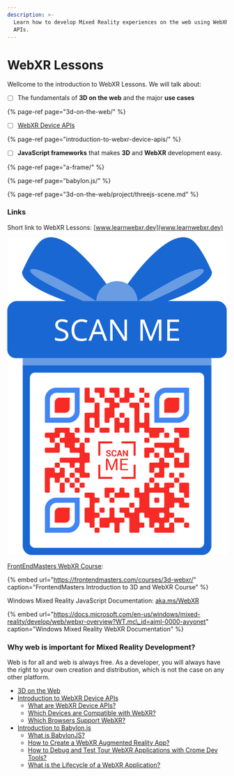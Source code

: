 ```yaml
---
description: >-
  Learn how to develop Mixed Reality experiences on the web using WebXR Device
  APIs.
---
```


# WebXR Lessons

Wellcome to the introduction to WebXR Lessons. We will talk about: 

* [ ] The fundamentals of **3D on the web** and the major **use cases**

{% page-ref page="3d-on-the-web/" %}

* [ ] [WebXR Device APIs](https://www.w3.org/TR/webxr/)

{% page-ref page="introduction-to-webxr-device-apis/" %}

* [ ] **JavaScript frameworks** that makes **3D** and **WebXR** development easy.

{% page-ref page="a-frame/" %}

{% page-ref page="babylon.js/" %}

{% page-ref page="3d-on-the-web/project/threejs-scene.md" %}

### Links

Short link to WebXR Lessons: [www.learnwebxr.dev](www.learnwebxr.dev)

![www.learnwebxr.dev link QR code](../.gitbook/assets/learnxrdev.png)

[FrontEndMasters WebXR Course](https://frontendmasters.com/courses/3d-webxr/):

{% embed url="https://frontendmasters.com/courses/3d-webxr/" caption="FrontendMasters Introduction to 3D and WebXR Course" %}

Windows Mixed Reality JavaScript Documentation: [aka.ms/WebXR](http://aka.ms/WebXR)

{% embed url="https://docs.microsoft.com/en-us/windows/mixed-reality/develop/web/webxr-overview?WT.mc\_id=aiml-0000-ayyonet" caption="Windows Mixed Reality WebXR Documentation" %}

### Why web is important for Mixed Reality Development?

Web is for all and web is always free. As a developer, you will always have the right to your own creation and distribution, which is not the case on any other platform.

* [3D on the Web](3d-on-the-web/)
* [Introduction to WebXR Device APIs](introduction-to-webxr-device-apis/)
  * [What are WebXR Device APIs?](introduction-to-webxr-device-apis/concepts/what-are-webxr-device-apis.md)
  * [Which Devices are Compatible with WebXR?](introduction-to-webxr-device-apis/concepts/which-devices-are-compatible-with-webxr.md)
  * [Which Browsers Support WebXR?](introduction-to-webxr-device-apis/concepts/which-browsers-support-webxr.md)
* [Introduction to Babylon.js](babylon.js/)
  * [What is BabylonJS?](babylon.js/concepts/what-is-babylonjs.md)
  * [How to Create a WebXR Augmented Reality App?](babylon.js/project/how-to-create-a-webxr-augmented-reality-app.md)
  * [How to Debug and Test Tour WebXR Applications with Crome Dev Tools?](introduction-to-webxr-device-apis/project/how-to-debug-and-test-your-webxr-application-with-chrome-dev-tools.md)
  * [What is the Lifecycle of a WebXR Application?](introduction-to-webxr-device-apis/concepts/what-is-the-lifecycle-of-a-webxr-application.md)

